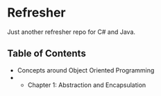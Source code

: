 # Refresher

Just another refresher repo for C# and Java.

## Table of Contents
- Concepts around Object Oriented Programming
- - Chapter 1: Abstraction and Encapsulation

